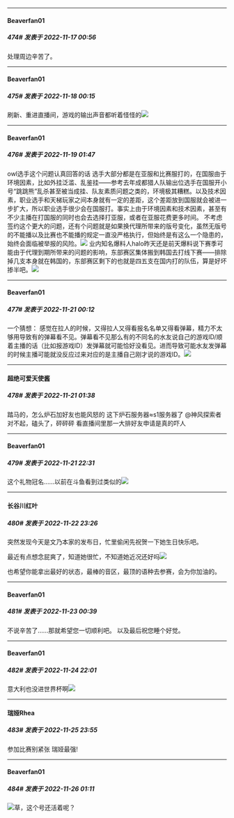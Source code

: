 

*****

####  Beaverfan01  
##### 474#       发表于 2022-11-17 00:56

处理周边辛苦了。



*****

####  Beaverfan01  
##### 475#       发表于 2022-11-18 00:15

刷新、重进直播间，游戏的输出声音都听着怪怪的<img src="https://static.saraba1st.com/image/smiley/face2017/007.png" referrerpolicy="no-referrer">



*****

####  Beaverfan01  
##### 476#       发表于 2022-11-19 01:47

owl选手这个问题认真回答的话
选手大部分都是在亚服和比赛服打的，在国服由于环境因素，比如外挂泛滥、乱鉴挂——参考去年成都猎人队输出位选手在国服开小号“跳跳熊”乱杀甚至被当成挂、队友素质问题之类的，环境极其糟糕。以及技术因素，职业选手和天梯玩家之间本身就有一定的差距，这个差距放到国服就会被进一步扩大，所以职业选手很少会在国服打。事实上由于环境因素和技术因素，甚至有不少主播在打国服的同时也会去选择打亚服，或者在亚服花费更多时间。
不考虑签约这个更大的问题，还有个问题就是如果换代理所带来的版号变化，虽然无版号的不能播以及比赛也不能播的规定一直没严格执行，但始终是有这么一个隐患的，始终会面临被举报的风险。<img src="https://static.saraba1st.com/image/smiley/face2017/186.png" referrerpolicy="no-referrer">
业内知名爆料人halo昨天还是前天爆料说下赛季可能由于代理到期所带来的问题的影响，东部赛区集体搬到韩国去打线下赛——排除掉几支本身就在韩国的，东部赛区剩下的也就是四五支在国内打的队伍，算是好坏掺半吧。<img src="https://static.saraba1st.com/image/smiley/face2017/012.png" referrerpolicy="no-referrer">



*****

####  Beaverfan01  
##### 477#       发表于 2022-11-21 00:12

一个猜想：
感觉在拉人的时候，又得拉人又得看报名名单又得看弹幕，精力不太够用导致有的弹幕看不见。弹幕看不见那么有的不同名的水友说自己的游戏ID/顺着主播的话（比如报游戏ID）发弹幕就可能恰好没看见。进而导致可能水友发弹幕的时候主播可能就没反应过来对应的是主播自己刚才说的游戏ID。<img src="https://static.saraba1st.com/image/smiley/face2017/012.png" referrerpolicy="no-referrer">



*****

####  超绝可爱天使酱  
##### 478#       发表于 2022-11-21 01:38

踏马的，怎么炉石加好友也能风怒的
这下炉石服务器≈s1服务器了
@神风探索者
对不起，磕头了，砰砰砰
看直播间里那一大排好友申请是真的吓人



*****

####  Beaverfan01  
##### 479#       发表于 2022-11-21 22:31

这个礼物冠名……以前在斗鱼看到过类似的<img src="https://static.saraba1st.com/image/smiley/face2017/012.png" referrerpolicy="no-referrer">



*****

####  长谷川红叶  
##### 480#       发表于 2022-11-22 23:26

突然发现今天是文乃本家的发布日，忙里偷闲先祝贺一下她生日快乐吧。

最近有点想念屁爽了，知道她很忙，不知道她近况还好吗<img src="https://static.saraba1st.com/image/smiley/face2017/136.png" referrerpolicy="no-referrer">

也希望你能拿出最好的状态，最棒的音区，最顶的语种去参赛，会为你加油的。



*****

####  Beaverfan01  
##### 481#       发表于 2022-11-23 00:39

不说辛苦了……那就希望您一切顺利吧。
以及最后祝您睡个好觉。



*****

####  Beaverfan01  
##### 482#       发表于 2022-11-24 22:01

意大利也没进世界杯啊<img src="https://static.saraba1st.com/image/smiley/face2017/012.png" referrerpolicy="no-referrer">



*****

####  瑞娅Rhea  
##### 483#       发表于 2022-11-25 23:55

参加比赛别紧张 瑞娅最强!



*****

####  Beaverfan01  
##### 484#       发表于 2022-11-26 01:11

<img src="https://static.saraba1st.com/image/smiley/face2017/204.png" referrerpolicy="no-referrer">草，这个号还活着呢？


